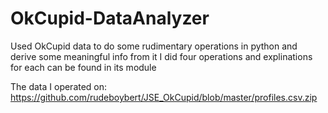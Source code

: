 # OkCupid-DataAnalyzer

Used OkCupid data to do some rudimentary operations in python and derive some meaningful info from it
I did four operations and explinations for each can be found in its  module 

The data I operated on:
https://github.com/rudeboybert/JSE_OkCupid/blob/master/profiles.csv.zip

